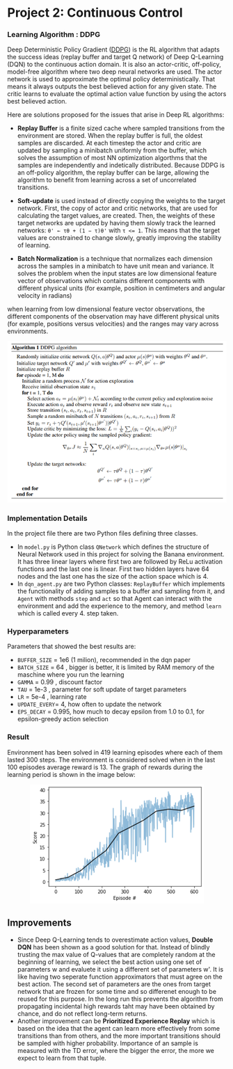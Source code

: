 [//]: # (Image References)

[image1]: https://user-images.githubusercontent.com/10624937/42135619-d90f2f28-7d12-11e8-8823-82b970a54d7e.gif "Trained Agent"

# Project 2: Continuous Control

### Learning Algorithm : DDPG

Deep Deterministic Policy Gradient ([DDPG](https://arxiv.org/pdf/1509.02971.pdf)) is the RL algorithm that adapts the success ideas (replay buffer and target Q network) of Deep Q-Learning (DQN) to the continuous action domain. It is also an actor-critic, off-policy, model-free algorithm where two deep neural networks are used. The actor network is used to approximate the optimal policy deterministically. That means it always outputs the best believed action for any given state. The critic learns to evaluate the optimal action value function by using the actors best believed action.

Here are solutions proposed for the issues that arise in Deep RL algorithms:

-  **Replay Buffer** is a finite sized cache where sampled transitions from the environment are stored. When the replay buffer is full, the oldest samples are discarded. At each timestep the actor and critic are updated by sampling a minibatch uniformly from the buffer, which solves the assumption of most NN optimization algorthms that the samples are independently and indetically distributed. Because DDPG is an off-policy algorithm, the replay buffer can be large, allowing
the algorithm to benefit from learning across a set of uncorrelated transitions.

- **Soft-update** is used instead of directly copying the weights to the target network. First, the copy of actor and critic networks, that are used for calculating the target values, are created. Then, the weights of these target networks are updated by having them slowly track the learned networks: `θ' ← τθ + (1 − τ)θ'` with `τ <= 1`. This means that the target values are constrained to change slowly, greatly improving the stability of learning.

- **Batch Normalization** is a technique that normalizes each dimension across the samples in a minibatch to have unit mean and variance. It solves the problem when the input states are low dimensional feature vector of observations which contains different components with different physical units (for example, position in centimeters and angular velocity in radians)



when learning from low dimensional feature vector observations, the different components of the
observation may have different physical units (for example, positions versus velocities) and the
ranges may vary across environments.


<p align="center">
<img src="https://github.com/brinij/p2_continuous-control/blob/master/DDPG_algorithm.png" width="600">
</p>


### Implementation Details

In the project file there are two Python files defining three classes. 
- In `model.py` is Python class `QNetwork` which defines the structure of Neural Network used in this project for solving the Banana environment. It has three linear layers where first two are followed by ReLu activation functions and the last one is linear. First two hidden layers have 64 nodes and the last one has the size of the action space which is 4.
- In `dqn_agent.py` are two Python classes: `ReplayBuffer` which implements the functionality of adding samples to a buffer and sampling from it, and `Agent` with methods `step` and `act` so that Agent can interact with the environment and add the experience to the memory, and method `learn` which is called every 4. step taken. 

### Hyperparameters
Parameters that showed the best results are:
- `BUFFER_SIZE` = 1e6 (1 milion), recommended in the dqn paper
- `BATCH_SIZE`  = 64 , bigger is better, it is limited by RAM memory of the maschine where you run the learning
- `GAMMA`       = 0.99 , discount factor
- `TAU`         = 1e-3 , parameter for soft update of target parameters
- `LR`          = 5e-4 , learning rate
- `UPDATE_EVERY`= 4, how often to update the network
- `EPS_DECAY` = 0.995, how much to decay epsilon from 1.0 to 0.1, for epsilon-greedy action selection

### Result

Environment has been solved in 419 learning episodes where each of them lasted 300 steps. The environment is considered solved when in the last 100 episodes average reward is 13. The graph of rewards during the learning period is shown in the image below:

<p align="center">
<img src="https://github.com/brinij/p2_continuous-control/blob/master/p2_rewards.png" width="400">
</p>

## Improvements

- Since Deep Q-Learning tends to overestimate action values, **Double DQN** has been shown as a good solution for that. 
Instead of blindly trusting the max value of Q-values that are completely random at the beginning of learning, we select the best action using one set of parameters w and evaluete it using a different set of parameters w'. It is like having two seperate function approximators that must agree on the best action. The second set of parameters are the ones from target network that are frozen for some time and so differenet enough to be reused for this purpose. In the long run this prevents the algorithm from propagating incidental high rewards taht may have been obtained by chance, and do not reflect long-term returns. 
- Another improvement can be **Prioritized Experience Replay** which is based on the idea that the agent can learn more effectively from some transitions than from others, and the more important transitions should be sampled with higher probability. Importance of an sample is measured with the TD error, where the bigger the error, the more we expect to learn from that tuple. 
